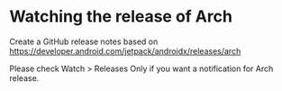 # Watching the release of Arch

Create a GitHub release notes based on https://developer.android.com/jetpack/androidx/releases/arch

Please check Watch > Releases Only if you want a notification for Arch release.
